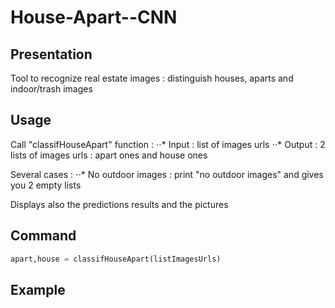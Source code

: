 # House-Apart--CNN

## Presentation

Tool to recognize real estate images : distinguish houses, aparts and indoor/trash images

## Usage

Call "classifHouseApart" function :
⋅⋅* Input : list of images urls
⋅⋅* Output : 2 lists of images urls : apart ones and house ones

Several cases :
⋅⋅* No outdoor images : print "no outdoor images" and gives you 2 empty lists

Displays also the predictions results and the pictures

## Command

```python
apart,house = classifHouseApart(listImagesUrls)
```

## Example

